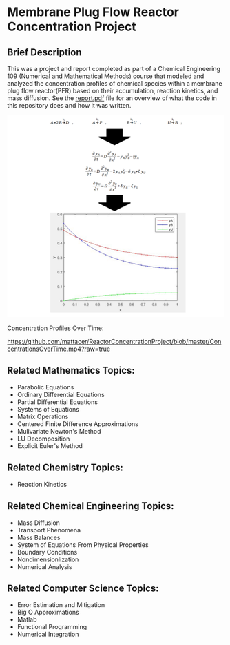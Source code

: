 # Membrane Plug Flow Reactor Concentration Project
## Brief Description
This was a project and report completed as part of a Chemical Engineering 109 (Numerical and Mathematical Methods) course that modeled and analyzed the concentration profiles of chemical species within a membrane plug flow reactor(PFR) based on their accumulation, reaction kinetics, and mass diffusion. See the [report.pdf](./report.pdf) file for an overview of what the code in this repository does and how it was written.

![Reactions](./reactions.png)

Concentration Profiles Over Time:

https://github.com/mattacer/ReactorConcentrationProject/blob/master/ConcentrationsOverTime.mp4?raw=true

## Related Mathematics Topics:
* Parabolic Equations
* Ordinary Differential Equations
* Partial Differential Equations
* Systems of Equations
* Matrix Operations
* Centered Finite Difference Approximations
* Mulivariate Newton's Method
* LU Decomposition
* Explicit Euler's Method

## Related Chemistry Topics:
* Reaction Kinetics

## Related Chemical Engineering Topics:
* Mass Diffusion
* Transport Phenomena
* Mass Balances
* System of Equations From Physical Properties
* Boundary Conditions
* Nondimensionlization
* Numerical Analysis

## Related Computer Science Topics:
* Error Estimation and Mitigation
* Big O Approximations
* Matlab
* Functional Programming
* Numerical Integration
